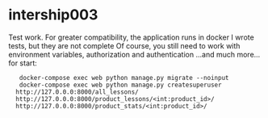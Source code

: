 # intership003
Test work.
For greater compatibility, the application runs in docker
I wrote tests, but they are not complete
Of course, you still need to work with environment variables, authorization and authentication
...and much more...
for start:
```docker-compose up -d --build
   docker-compose exec web python manage.py migrate --noinput
   docker-compose exec web python manage.py createsuperuser
  http://127.0.0.0:8000/all_lessons/
  http://127.0.0.0:8000/product_lessons/<int:product_id>/
  http://127.0.0.0:8000/product_stats/<int:product_id>/
  

